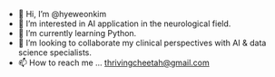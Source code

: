 - 👋 Hi, I’m @hyeweonkim
- 👀 I’m interested in AI application in the neurological field.
- 🌱 I’m currently learning Python.
- 💞️ I’m looking to collaborate my clinical perspectives with AI & data science specialists.
- 📫 How to reach me ... thrivingcheetah@gmail.com

<!---
hyeweonkim/hyeweonkim is a ✨ special ✨ repository because its `README.md` (this file) appears on your GitHub profile.
You can click the Preview link to take a look at your changes.
--->
